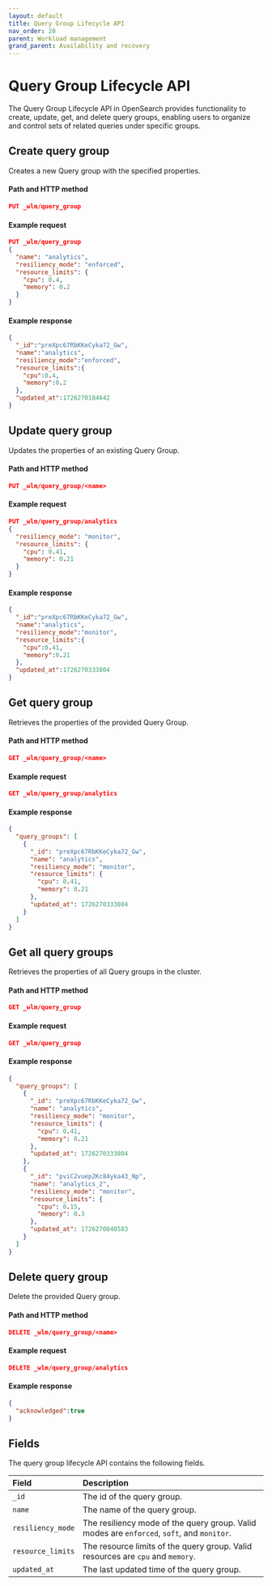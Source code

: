 ```yaml
---
layout: default
title: Query Group Lifecycle API
nav_order: 20
parent: Workload management
grand_parent: Availability and recovery
---
```

# Query Group Lifecycle API

The Query Group Lifecycle API in OpenSearch provides functionality to create, update, get, and delete query groups, enabling users to organize and control sets of related queries under specific groups. 

## Create query group
Creates a new Query group with the specified properties.

#### Path and HTTP method
```json
PUT _wlm/query_group
```
#### Example request
```json
PUT _wlm/query_group
{
  "name": "analytics",
  "resiliency_mode": "enforced",
  "resource_limits": {
    "cpu": 0.4,
    "memory": 0.2
  }
}
```
#### Example response
```json
{
  "_id":"preXpc67RbKKeCyka72_Gw",
  "name":"analytics",
  "resiliency_mode":"enforced",
  "resource_limits":{
    "cpu":0.4,
    "memory":0.2
  },
  "updated_at":1726270184642
}
```

## Update query group
Updates the properties of an existing Query Group.

#### Path and HTTP method
```json
PUT _wlm/query_group/<name>
```
#### Example request
```json
PUT _wlm/query_group/analytics
{
  "resiliency_mode": "monitor",
  "resource_limits": {
    "cpu": 0.41,
    "memory": 0.21
  }
}
```
#### Example response
```json
{
  "_id":"preXpc67RbKKeCyka72_Gw",
  "name":"analytics",
  "resiliency_mode":"monitor",
  "resource_limits":{
    "cpu":0.41,
    "memory":0.21
  },
  "updated_at":1726270333804
}
```
## Get query group
Retrieves the properties of the provided Query Group.

#### Path and HTTP method
```json
GET _wlm/query_group/<name>
```
#### Example request
```json
GET _wlm/query_group/analytics
```
#### Example response
```json
{
  "query_groups": [
    {
      "_id": "preXpc67RbKKeCyka72_Gw",
      "name": "analytics",
      "resiliency_mode": "monitor",
      "resource_limits": {
        "cpu": 0.41,
        "memory": 0.21
      },
      "updated_at": 1726270333804
    }
  ]
}
```
## Get all query groups
Retrieves the properties of all Query groups in the cluster.

#### Path and HTTP method
```json
GET _wlm/query_group
```
#### Example request
```json
GET _wlm/query_group
```
#### Example response
```json
{
  "query_groups": [
    {
      "_id": "preXpc67RbKKeCyka72_Gw",
      "name": "analytics",
      "resiliency_mode": "monitor",
      "resource_limits": {
        "cpu": 0.41,
        "memory": 0.21
      },
      "updated_at": 1726270333804
    },
    {
      "_id": "pviC2vuep2Kc84yka43_Np",
      "name": "analytics_2",
      "resiliency_mode": "monitor",
      "resource_limits": {
        "cpu": 0.15,
        "memory": 0.3
      },
      "updated_at": 1726270840583
    }
  ]
}
```
## Delete query group
Delete the provided Query group.

#### Path and HTTP method
```json
DELETE _wlm/query_group/<name>
```
#### Example request
```json
DELETE _wlm/query_group/analytics
```
#### Example response
```json
{
  "acknowledged":true
}
```

## Fields
The query group lifecycle API contains the following fields.

| Field	                 | Description	                                                                               |
|:-----------------------|:-------------------------------------------------------------------------------------------|
| `_id`                  | The id of the query group.                                                                 |
| `name`                 | The name of the query group.                                                               |
| `resiliency_mode`      | The resiliency mode of the query group. Valid modes are `enforced`, `soft`, and `monitor`. |
| `resource_limits`      | The resource limits of the query group. Valid resources are `cpu` and `memory`.            |
| `updated_at`           | The last updated time of the query group.                                                  |

